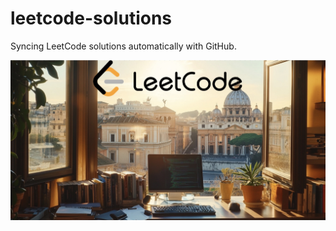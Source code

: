 # leetcode-solutions

Syncing LeetCode solutions automatically with GitHub.

![LeetCode Sync](https://raw.githubusercontent.com/mitch-henderson/leetcode-solutions/main/2025_05_19_leetcode_github.jpg)
